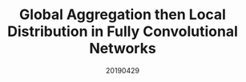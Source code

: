 ---
title: "Global Aggregation then Local Distribution in Fully Convolutional Networks"
date: 20190429
category: "vision"
author_list: "Xiangtai Li, Li Zhang, Ansheng You, Maoke Yang, Kuiyuan Yang, Yunhai Tong"
pub_in: "BMVC 2019"
pdf_url: "https://arxiv.org/abs/1909.07229"
code_url: "https://github.com/lxtGH/GALD-Net"
img_path1: "GALD.png"
---